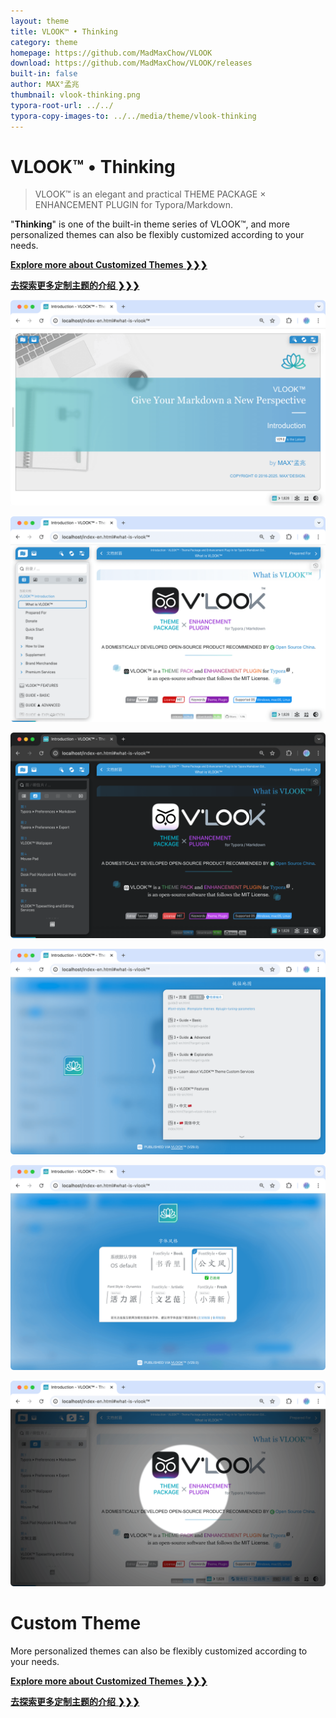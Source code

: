 ```yaml
---
layout: theme
title: VLOOK™ • Thinking
category: theme
homepage: https://github.com/MadMaxChow/VLOOK
download: https://github.com/MadMaxChow/VLOOK/releases
built-in: false
author: MAX°孟兆
thumbnail: vlook-thinking.png
typora-root-url: ../../
typora-copy-images-to: ../../media/theme/vlook-thinking
---
```


# VLOOK™ • Thinking

> VLOOK™ is an elegant and practical THEME PACKAGE × ENHANCEMENT PLUGIN for Typora/Markdown.



"**Thinking**" is one of the built-in theme series of VLOOK™, and more personalized themes can also be flexibly customized according to your needs.



[**Explore more about Customized Themes ❯❯❯**](https://vlook-doc.pages.dev/vip-en)

[**去探索更多定制主题的介绍 ❯❯❯**](https://vlook-doc.pages.dev/vip)



![vlook-theme-preview-01](/media/theme/vlook-thinking/preview-01.png)

![vlook-theme-preview-02](/media/theme/vlook-thinking/preview-02.png)

![vlook-theme-preview-03](/media/theme/vlook-thinking/preview-03.png)

![vlook-theme-preview-04](/media/theme/vlook-thinking/preview-04.png)

![vlook-theme-preview-05](/media/theme/vlook-thinking/preview-05.png)

![vlook-theme-preview-05](/media/theme/vlook-thinking/preview-06.png)

# Custom Theme

More personalized themes can also be flexibly customized according to your needs.



[**Explore more about Customized Themes ❯❯❯**](https://vlook-doc.pages.dev/vip-en)

[**去探索更多定制主题的介绍 ❯❯❯**](https://vlook-doc.pages.dev/vip)

